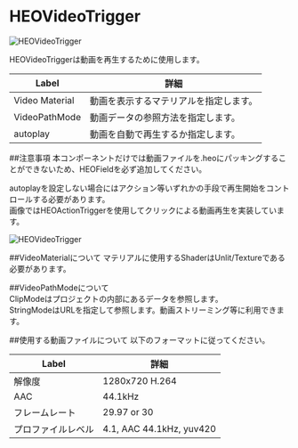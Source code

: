 
# HEOVideoTrigger

![HEOVideoTrigger](img/HEOVideoTrigger.png)

HEOVideoTriggerは動画を再生するために使用します。

| Label | 詳細 |
| ---- | ---- |
| Video Material | 動画を表示するマテリアルを指定します。 |
| VideoPathMode | 動画データの参照方法を指定します。|
| autoplay | 動画を自動で再生するか指定します。|

##注意事項
本コンポーネントだけでは動画ファイルを.heoにパッキングすることができないため、HEOFieldを必ず追加してください。</br>

autoplayを設定しない場合にはアクション等いずれかの手段で再生開始をコントロールする必要があります。</br>
画像ではHEOActionTriggerを使用してクリックによる動画再生を実装しています。

![HEOVideoTrigger](img/HEOVideoTriggerAdd.png)


##VideoMaterialについて
マテリアルに使用するShaderはUnlit/Textureである必要があります。

##VideoPathModeについて</br>
ClipModeはプロジェクトの内部にあるデータを参照します。</br>
StringModeはURLを指定して参照します。動画ストリーミング等に利用できます。

##使用する動画ファイルについて
以下のフォーマットに従ってください。

| Label | 詳細 |
| ---- | ---- |
| 解像度 | 1280x720 H.264|
| AAC | 44.1kHz |
| フレームレート | 29.97 or 30 |
| プロファイルレベル | 4.1, AAC 44.1kHz, yuv420 |